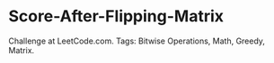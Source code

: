 # Score-After-Flipping-Matrix
Challenge at LeetCode.com. Tags: Bitwise Operations, Math, Greedy, Matrix.
